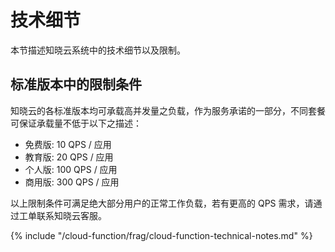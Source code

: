 # 技术细节

本节描述知晓云系统中的技术细节以及限制。


## 标准版本中的限制条件

知晓云的各标准版本均可承载高并发量之负载，作为服务承诺的一部分，不同套餐可保证承载量不低于以下之描述：

- 免费版: 10 QPS / 应用
- 教育版: 20 QPS / 应用
- 个人版: 100 QPS / 应用
- 商用版: 300 QPS / 应用

以上限制条件可满足绝大部分用户的正常工作负载，若有更高的 QPS 需求，请通过工单联系知晓云客服。

{% include "/cloud-function/frag/cloud-function-technical-notes.md" %}
